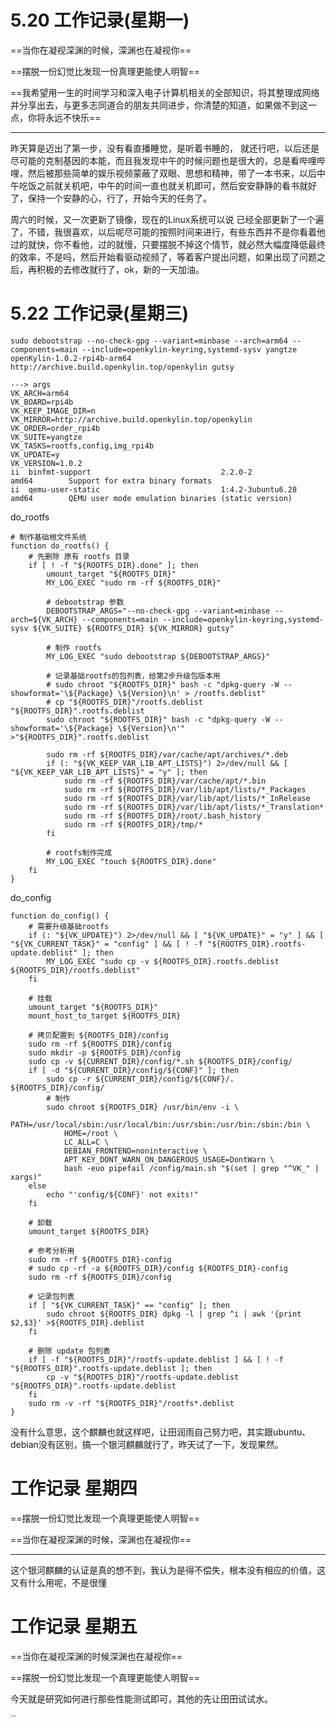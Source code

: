 # 5.20 工作记录(星期一)

==当你在凝视深渊的时候，深渊也在凝视你==

==摆脱一份幻觉比发现一份真理更能使人明智==

==我希望用一生的时间学习和深入电子计算机相关的全部知识，将其整理成网络并分享出去，与更多志同道合的朋友共同进步，你清楚的知道，如果做不到这一点，你将永远不快乐==

___

昨天算是迈出了第一步，没有看直播睡觉，是听着书睡的， 就还行吧，以后还是尽可能的克制基因的本能，而且我发现中午的时候问题也是很大的，总是看哔哩哔哩，然后被那些简单的娱乐视频蒙蔽了双眼、思想和精神，带了一本书来，以后中午吃饭之前就关机吧，中午的时间一直也就关机即可，然后安安静静的看书就好了，保持一个安静的心，行了，开始今天的任务了。

周六的时候，又一次更新了镜像，现在的Linux系统可以说 已经全部更新了一个遍了，不错，我很喜欢，以后呢尽可能的按照时间来进行，有些东西并不是你看着他过的就快，你不看他，过的就慢，只要摆脱不掉这个情节，就必然大幅度降低最终的效率，不是吗，然后开始看驱动视频了，等着客户提出问题，如果出现了问题之后，再积极的去修改就行了，ok，新的一天加油。

# 5.22 工作记录(星期三)

~~~shell
sudo debootstrap --no-check-gpg --variant=minbase --arch=arm64 --components=main --include=openkylin-keyring,systemd-sysv yangtze openKylin-1.0.2-rpi4b-arm64 http://archive.build.openkylin.top/openkylin gutsy

---> args
VK_ARCH=arm64
VK_BOARD=rpi4b
VK_KEEP_IMAGE_DIR=n
VK_MIRROR=http://archive.build.openkylin.top/openkylin
VK_ORDER=order_rpi4b
VK_SUITE=yangtze
VK_TASKS=rootfs,config,img_rpi4b
VK_UPDATE=y
VK_VERSION=1.0.2
ii  binfmt-support                             2.2.0-2                             amd64        Support for extra binary formats
ii  qemu-user-static                           1:4.2-3ubuntu6.28                   amd64        QEMU user mode emulation binaries (static version)

~~~

do_rootfs

~~~shell
# 制作基础根文件系统
function do_rootfs() {
    # 先删除 原有 rootfs 目录
    if [ ! -f "${ROOTFS_DIR}.done" ]; then
        umount_target "${ROOTFS_DIR}"
        MY_LOG_EXEC "sudo rm -rf ${ROOTFS_DIR}"

        # debootstrap 参数
        DEBOOTSTRAP_ARGS="--no-check-gpg --variant=minbase --arch=${VK_ARCH} --components=main --include=openkylin-keyring,systemd-sysv ${VK_SUITE} ${ROOTFS_DIR} ${VK_MIRROR} gutsy"

        # 制作 rootfs
        MY_LOG_EXEC "sudo debootstrap ${DEBOOTSTRAP_ARGS}"

        # 记录基础rootfs的包列表，给第2步升级包版本用
        # sudo chroot "${ROOTFS_DIR}" bash -c "dpkg-query -W --showformat='\${Package} \${Version}\n' > /rootfs.deblist"
        # cp "${ROOTFS_DIR}"/rootfs.deblist "${ROOTFS_DIR}".rootfs.deblist
        sudo chroot "${ROOTFS_DIR}" bash -c "dpkg-query -W --showformat='\${Package} \${Version}\n'" >"${ROOTFS_DIR}".rootfs.deblist

        sudo rm -rf ${ROOTFS_DIR}/var/cache/apt/archives/*.deb
        if (: "${VK_KEEP_VAR_LIB_APT_LISTS}") 2>/dev/null && [ "${VK_KEEP_VAR_LIB_APT_LISTS}" = "y" ]; then
            sudo rm -rf ${ROOTFS_DIR}/var/cache/apt/*.bin
            sudo rm -rf ${ROOTFS_DIR}/var/lib/apt/lists/*_Packages
            sudo rm -rf ${ROOTFS_DIR}/var/lib/apt/lists/*_InRelease
            sudo rm -rf ${ROOTFS_DIR}/var/lib/apt/lists/*_Translation*
            sudo rm -rf ${ROOTFS_DIR}/root/.bash_history
            sudo rm -rf ${ROOTFS_DIR}/tmp/*
        fi

        # rootfs制作完成
        MY_LOG_EXEC "touch ${ROOTFS_DIR}.done"
    fi
}
~~~



do_config

~~~shell
function do_config() {
    # 需要升级基础rootfs
    if (: "${VK_UPDATE}") 2>/dev/null && [ "${VK_UPDATE}" = "y" ] && [ "${VK_CURRENT_TASK}" = "config" ] && [ ! -f "${ROOTFS_DIR}.rootfs-update.deblist" ]; then
        MY_LOG_EXEC "sudo cp -v ${ROOTFS_DIR}.rootfs.deblist ${ROOTFS_DIR}/rootfs.deblist"
    fi

    # 挂载
    umount_target "${ROOTFS_DIR}"
    mount_host_to_target ${ROOTFS_DIR}

    # 拷贝配置到 ${ROOTFS_DIR}/config
    sudo rm -rf ${ROOTFS_DIR}/config
    sudo mkdir -p ${ROOTFS_DIR}/config
    sudo cp -v ${CURRENT_DIR}/config/*.sh ${ROOTFS_DIR}/config/
    if [ -d "${CURRENT_DIR}/config/${CONF}" ]; then
        sudo cp -r ${CURRENT_DIR}/config/${CONF}/. ${ROOTFS_DIR}/config/
        # 制作
        sudo chroot ${ROOTFS_DIR} /usr/bin/env -i \
            PATH=/usr/local/sbin:/usr/local/bin:/usr/sbin:/usr/bin:/sbin:/bin \
            HOME=/root \
            LC_ALL=C \
            DEBIAN_FRONTEND=noninteractive \
            APT_KEY_DONT_WARN_ON_DANGEROUS_USAGE=DontWarn \
            bash -euo pipefail /config/main.sh "$(set | grep "^VK_" | xargs)"
    else
        echo "'config/${CONF}' not exits!"
    fi

    # 卸载
    umount_target ${ROOTFS_DIR}

    # 参考分析用
    sudo rm -rf ${ROOTFS_DIR}-config
    # sudo cp -rf -a ${ROOTFS_DIR}/config ${ROOTFS_DIR}-config
    sudo rm -rf ${ROOTFS_DIR}/config

    # 记录包列表
    if [ "${VK_CURRENT_TASK}" == "config" ]; then
        sudo chroot ${ROOTFS_DIR} dpkg -l | grep ^i | awk '{print $2,$3}' >${ROOTFS_DIR}.deblist
    fi

    # 删除 update 包列表
    if [ -f "${ROOTFS_DIR}"/rootfs-update.deblist ] && [ ! -f "${ROOTFS_DIR}".rootfs-update.deblist ]; then
        cp -v "${ROOTFS_DIR}"/rootfs-update.deblist "${ROOTFS_DIR}".rootfs-update.deblist
    fi
    sudo rm -v -rf "${ROOTFS_DIR}"/rootfs*.deblist
}
~~~

没有什么意思，这个麒麟也就这样吧，让田润雨自己努力吧，其实跟ubuntu、debian没有区别，搞一个银河麒麟就行了，昨天试了一下，发现果然。

# 工作记录 星期四

==摆脱一份幻觉比发现一个真理更能使人明智==

==当你在凝视深渊的时候，深渊也在凝视你==

___

这个银河麒麟的认证是真的想不到，我认为是得不偿失，根本没有相应的价值，这又有什么用呢，不是很懂

# 工作记录 星期五

==当你在凝视深渊的时候深渊也在凝视你==

==摆脱一份幻觉比发现一个真理更能使人明智==

今天就是研究如何进行那些性能测试即可，其他的先让田田试试水。

``



















